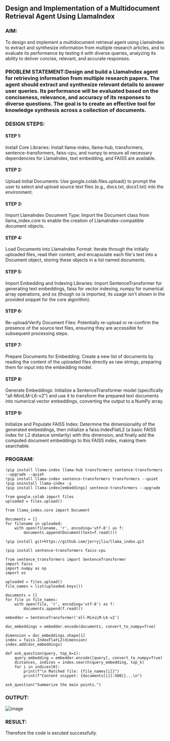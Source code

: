## Design and Implementation of a Multidocument Retrieval Agent Using LlamaIndex

### AIM:
To design and implement a multidocument retrieval agent using LlamaIndex to extract and synthesize information from multiple research articles, and to evaluate its performance by testing it with diverse queries, analyzing its ability to deliver concise, relevant, and accurate responses.

### PROBLEM STATEMENT:Design and build a LlamaIndex agent for retrieving information from multiple research papers. The agent should extract and synthesize relevant details to answer user queries. Its performance will be evaluated based on the conciseness, relevance, and accuracy of its responses to diverse questions. The goal is to create an effective tool for knowledge synthesis across a collection of documents.

### DESIGN STEPS:

#### STEP 1:
Install Core Libraries: Install llama-index, llama-hub, transformers, sentence-transformers, faiss-cpu, and numpy to ensure all necessary dependencies for LlamaIndex, text embedding, and FAISS are available.
#### STEP 2:
Upload Initial Documents: Use google.colab.files.upload() to prompt the user to select and upload source text files (e.g., docs.txt, docs1.txt) into the environment.
#### STEP 3:
Import LlamaIndex Document Type: Import the Document class from llama_index.core to enable the creation of LlamaIndex-compatible document objects.
#### STEP 4:
Load Documents into LlamaIndex Format: Iterate through the initially uploaded files, read their content, and encapsulate each file's text into a Document object, storing these objects in a list named documents.
#### STEP 5:
Import Embedding and Indexing Libraries: Import SentenceTransformer for generating text embeddings, faiss for vector indexing, numpy for numerical array operations, and os (though os is imported, its usage isn't shown in the provided snippet for the core algorithm).
#### STEP 6:
Re-upload/Verify Document Files: Potentially re-upload or re-confirm the presence of the source text files, ensuring they are accessible for subsequent processing steps.
#### STEP 7:
Prepare Documents for Embedding: Create a new list of documents by reading the content of the uploaded files directly as raw strings, preparing them for input into the embedding model.
#### STEP 8:
Generate Embeddings: Initialize a SentenceTransformer model (specifically "all-MiniLM-L6-v2") and use it to transform the prepared text documents into numerical vector embeddings, converting the output to a NumPy array.
#### STEP 9:
Initialize and Populate FAISS Index: Determine the dimensionality of the generated embeddings, then initialize a faiss.IndexFlatL2 (a basic FAISS index for L2 distance similarity) with this dimension, and finally add the computed document embeddings to this FAISS index, making them searchable.

### PROGRAM:
```
!pip install llama-index llama-hub transformers sentence-transformers --upgrade --quiet
!pip install llama-index sentence-transformers transformers --quiet
!pip uninstall llama-index -y
!pip install llama-index[embeddings] sentence-transformers --upgrade

from google.colab import files
uploaded = files.upload()

from llama_index.core import Document

documents = []
for filename in uploaded:
    with open(filename, 'r', encoding='utf-8') as f:
        documents.append(Document(text=f.read()))

!pip install git+https://github.com/jerryjliu/llama_index.git

!pip install sentence-transformers faiss-cpu

from sentence_transformers import SentenceTransformer
import faiss
import numpy as np
import os

uploaded = files.upload()
file_names = list(uploaded.keys())

documents = []
for file in file_names:
    with open(file, 'r', encoding='utf-8') as f:
        documents.append(f.read())

embedder = SentenceTransformer('all-MiniLM-L6-v2')

doc_embeddings = embedder.encode(documents, convert_to_numpy=True)

dimension = doc_embeddings.shape[1]
index = faiss.IndexFlatL2(dimension)
index.add(doc_embeddings)

def ask_question(query, top_k=1):
    query_embedding = embedder.encode([query], convert_to_numpy=True)
    distances, indices = index.search(query_embedding, top_k)
    for i in indices[0]:
        print(f"\n Matched file: {file_names[i]}")
        print(f"Content snippet: {documents[i][:500]}...\n")

ask_question("Summarize the main points.")
```
### OUTPUT:
![image](https://github.com/user-attachments/assets/eb918c56-f87f-4d06-b38e-d4e9f61482f1)

### RESULT:
Therefore the code is excuted successfully.
